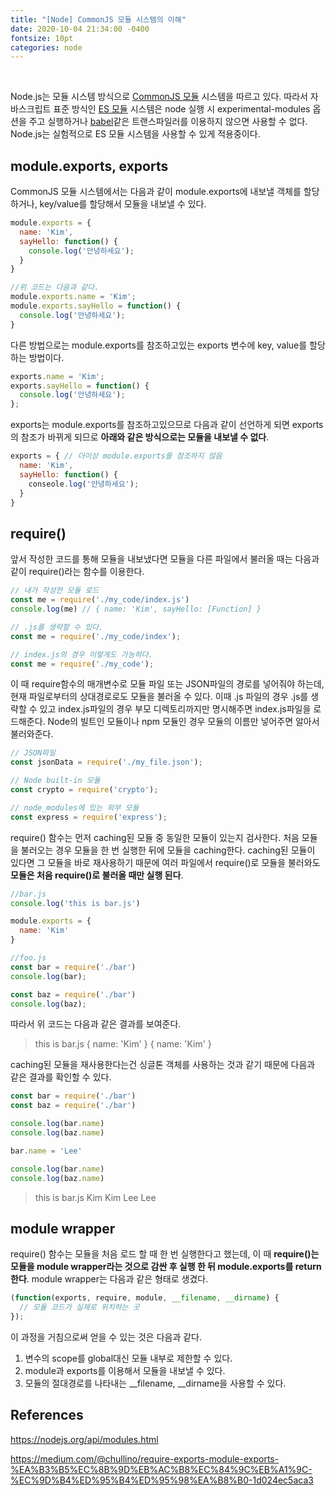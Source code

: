 ```yaml
---
title: "[Node] CommonJS 모듈 시스템의 이해"
date: 2020-10-04 21:34:00 -0400
fontsize: 10pt
categories: node
---
```


<br>

Node.js는 모듈 시스템 방식으로 [CommonJS 모듈](http://www.commonjs.org/) 시스템을 따르고 있다. 따라서 자바스크립트 표준 방식인 [ES 모듈](https://developer.mozilla.org/ko/docs/Web/JavaScript/Guide/Modules) 시스템은 node 실행 시 experimental-modules 옵션을 주고 실행하거나 [babel](https://babeljs.io/)같은 트랜스파일러를 이용하지 않으면 사용할 수 없다. Node.js는 실험적으로 ES 모듈 시스템을 사용할 수 있게 적용중이다.  

## module.exports, exports

CommonJS 모듈 시스템에서는 다음과 같이 module.exports에 내보낼 객체를 할당하거나, key/value를 할당해서  모듈을 내보낼 수 있다.  

~~~javascript
module.exports = {
  name: 'Kim',
  sayHello: function() {
    console.log('안녕하세요');
  }
}

//위 코드는 다음과 같다.
module.exports.name = 'Kim';
module.exports.sayHello = function() {
  console.log('안녕하세요');
}
~~~

다른 방법으로는 module.exports를 참조하고있는 exports 변수에 key, value를 할당하는 방법이다.  

~~~javascript
exports.name = 'Kim';
exports.sayHello = function() {
  console.log('안녕하세요');
};
~~~
exports는 module.exports를 참조하고있으므로 다음과 같이 선언하게 되면 exports의 참조가 바뀌게 되므로 **아래와 같은 방식으로는 모듈을 내보낼 수 없다**.  

~~~javascript
exports = { // 더이상 module.exports를 참조하지 않음
  name: 'Kim',
  sayHello: function() {
    conseole.log('안녕하세요');
  }
}
~~~

## require()

앞서 작성한 코드를 통해 모듈을 내보냈다면 모듈을 다른 파일에서 불러올 때는 다음과 같이 require()라는 함수를 이용한다.  

~~~javascript
// 내가 작성한 모듈 로드
const me = require('./my_code/index.js')
console.log(me) // { name: 'Kim', sayHello: [Function] }
~~~
~~~javascript
// .js를 생략할 수 있다.
const me = require('./my_code/index');
~~~
~~~javascript
// index.js의 경우 이렇게도 가능하다.
const me = require('./my_code');
~~~

이 때 require함수의 매개변수로 모듈 파일 또는 JSON파일의 경로를 넣어줘야 하는데, 현재 파일로부터의 상대경로로도 모듈을 불러올 수 있다. 이때 .js 파일의 경우 .js를 생략할 수 있고 index.js파일의 경우 부모 디렉토리까지만 명시해주면 index.js파일을 로드해준다. Node의 빌트인 모듈이나 npm 모듈인 경우 모듈의 이름만 넣어주면 알아서 불러와준다.  

~~~javascript
// JSON파일
const jsonData = require('./my_file.json');

// Node built-in 모듈
const crypto = require('crypto');

// node_modules에 있는 외부 모듈
const express = require('express');
~~~

require() 함수는 먼저 caching된 모듈 중 동일한 모듈이 있는지 검사한다. 처음 모듈을 불러오는 경우 모듈을 한 번 실행한 뒤에 모듈을 caching한다. caching된 모듈이 있다면 그 모듈을 바로 재사용하기 때문에 여러 파일에서 require()로 모듈을 불러와도 **모듈은 처음 require()로 불러올 때만 실행 된다**.  

~~~javascript
//bar.js
console.log('this is bar.js')

module.exports = {
  name: 'Kim'
}
~~~

~~~javascript
//foo.js
const bar = require('./bar')
console.log(bar);

const baz = require('./bar')
console.log(baz);
~~~

따라서 위 코드는 다음과 같은 결과를 보여준다.  

> this is bar.js
> { name: 'Kim' }
> { name: 'Kim' }

caching된 모듈을 재사용한다는건 싱글톤 객체를 사용하는 것과 같기 때문에 다음과 같은 결과를 확인할 수 있다.  

~~~javascript
const bar = require('./bar')
const baz = require('./bar')

console.log(bar.name)
console.log(baz.name)

bar.name = 'Lee'

console.log(bar.name)
console.log(baz.name)
~~~

> this is bar.js
> Kim
> Kim
> Lee
> Lee

## module wrapper

require() 함수는 모듈을 처음 로드 할 때 한 번 실행한다고 했는데, 이 때 **require()는 모듈을 module wrapper라는 것으로 감싼 후 실행 한 뒤 module.exports를 return한다**. module wrapper는 다음과 같은 형태로 생겼다.  

~~~javascript
(function(exports, require, module, __filename, __dirname) {
  // 모듈 코드가 실제로 위치하는 곳
});
~~~

이 과정을 거침으로써 얻을 수 있는 것은 다음과 같다.  

1. 변수의 scope를 global대신 모듈 내부로 제한할 수 있다.  
2. module과 exports를 이용해서 모듈을 내보낼 수 있다.  
3. 모듈의 절대경로를 나타내는 __filename, __dirname을 사용할 수 있다.  

## References
<https://nodejs.org/api/modules.html>  

<https://medium.com/@chullino/require-exports-module-exports-%EA%B3%B5%EC%8B%9D%EB%AC%B8%EC%84%9C%EB%A1%9C-%EC%9D%B4%ED%95%B4%ED%95%98%EA%B8%B0-1d024ec5aca3>  